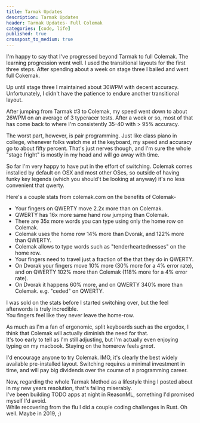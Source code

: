 ```yaml
---
title: Tarmak Updates
description: Tarmak Updates
header: Tarmak Updates- Full Colemak
categories: [code, life]
published: true
crosspost_to_medium: true
---
```

I'm happy to say that I've progressed beyond Tarmak to full Colemak.
The learning progression went well. I used the transitional layouts for the first three steps.
After spending about a week on stage three I bailed and went full Cokemak.  

Up until stage three I maintained about 30WPM with decent accuracy.
Unfortunately, I didn't have the patience to endure another transitional layout.

After jumping from Tarmak #3 to Colemak, my speed went down to about 26WPM on an average of 3 typeracer tests.
After a week or so, most of that has come back to where I'm consistently 35-40 with > 95% accuracy.  

The worst part, however, is pair programming. Just like class piano in college, whenever folks watch me at the keyboard,
my speed and accuracy go to about fifty percent.
That's just nerves though, and I'm sure the whole "stage fright" is mostly in my head and will go away with time.

So far I'm very happy to have put in the effort of switching. 
Colemak comes installed by default on OSX and most other OSes, so outside of having funky key legends (which you should't be looking at anyway) it's no less convenient that qwerty. 

Here's a couple stats from colemak.com on the benefits of Colemak-
- Your fingers on QWERTY move 2.2x more than on Colemak. 
- QWERTY has 16x more same hand row jumping than Colemak.
- There are 35x more words you can type using only the home row on Colemak.
- Colemak uses the home row 14% more than Dvorak, and 122% more than QWERTY.    
- Colemak allows to type words such as "tenderheartednesses" on the home row.
- Your fingers need to travel just a fraction of the that they do in QWERTY.
- On Dvorak your fingers move 10% more (30% more for a 4% error rate),
and on QWERTY 102% more than Colemak (118% more for a 4% error rate).  
- On Dvorak it happens 60% more, and on QWERTY 340% more than Colemak.
e.g. "ceded" on QWERTY.

I was sold on the stats before I started switching over, but the feel afterwords is truly incredible.  
You fingers feel like they never leave the home-row.

As much as I'm a fan of ergonomic, split keyboards such as the ergodox, I think that Colemak will actually diminish the need for that.  
It's too early to tell as I'm still adjusting, but I'm actually even enjoying typing on my macbook. Staying on the homerow feels _great_.  

I'd encourage anyone to try Colemak. IMO, it's clearly the best widely available pre-installed layout.
Switching requires a minimal investment in time, and will pay big dividends over the course of a programming career.

Now, regarding the whole Tarmak Method as a lifestyle thing I posted about in my new years resolution, that's failing miserably.  
I've been building TODO apps at night in ReasonML, something I'd promised myself I'd avoid.  
While recovering from the flu I did a couple coding challenges in Rust. Oh well.
Maybe in 2019, ;)

